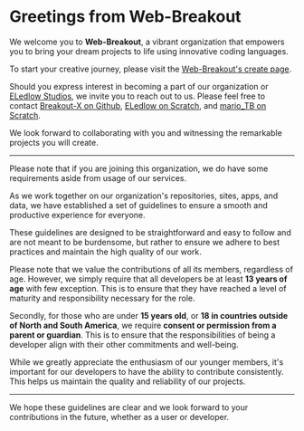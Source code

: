# Greetings from Web-Breakout

We welcome you to **Web-Breakout**, a vibrant organization that empowers you to bring your dream projects to life using innovative coding languages.

To start your creative journey, please visit the [Web-Breakout's create page](https://web-breakout.github.io/create).

Should you express interest in becoming a part of our organization or [ELedlow Studios](https://github.com/ELedlowStudios), we invite you to reach out to us. Please feel free to contact [Breakout-X on Github](https://github.com/Breakout-X/), [ELedlow on Scratch](https://scratch.mit.edu/users/ELedlow/), and [mario_TB on Scratch](https://scratch.mit.edu/users/mario_TB).

We look forward to collaborating with you and witnessing the remarkable projects you will create.

-------
Please note that if you are joining this organization, we do have some requirements aside from usage of our services.

As we work together on our organization's repositories, sites, apps, and data, we have established a set of guidelines to ensure a smooth and productive experience for everyone.

These guidelines are designed to be straightforward and easy to follow and are not meant to be burdensome, but rather to ensure we adhere to best practices and maintain the high quality of our work.

Please note that we value the contributions of all its members, regardless of age. However, we simply require that all developers be at least **13 years of age** with few exception. This is to ensure that they have reached a level of maturity and responsibility necessary for the role.

Secondly, for those who are under **15 years old**, or **18 in countries outside of North and South America**, we require **consent or permission from a parent or guardian**. This is to ensure that the responsibilities of being a developer align with their other commitments and well-being.

While we greatly appreciate the enthusiasm of our younger members, it's important for our developers to have the ability to contribute consistently. This helps us maintain the quality and reliability of our projects.

-------
We hope these guidelines are clear and we look forward to your contributions in the future, whether as a user or developer.
